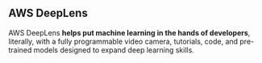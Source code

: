 ## AWS DeepLens

AWS DeepLens **helps put machine learning in the hands of developers**, literally, with a fully programmable video camera, tutorials, code, and pre-trained models designed to expand deep learning skills.